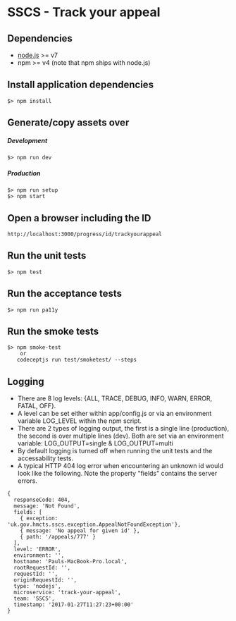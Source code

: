 # SSCS - Track your appeal

## Dependencies
 - [node.js](https://nodejs.org) >= v7
 - npm >= v4 (note that npm ships with node.js) 

## Install application dependencies
    $> npm install

## Generate/copy assets over

##### Development
    $> npm run dev
 
##### Production
    $> npm run setup
    $> npm start

## Open a browser including the ID
    http://localhost:3000/progress/id/trackyourappeal 

## Run the unit tests
    $> npm test
    
## Run the acceptance tests
    $> npm run pa11y

## Run the smoke tests
    $> npm smoke-test
        or
       codeceptjs run test/smoketest/ --steps

## Logging

* There are 8 log levels: {ALL, TRACE, DEBUG, INFO, WARN, ERROR, FATAL, OFF}.
* A level can be set either within app/config.js or via an environment variable LOG_LEVEL within the npm script.
* There are 2 types of logging output, the first is a single line (production), the second is over multiple lines (dev). Both are set via an environment variable: LOG_OUTPUT=single & LOG_OUTPUT=multi
* By default logging is turned off when running the unit tests and the accessability tests.
* A typical HTTP 404 log error when encountering an unknown id would look like the following. Note the property "fields" contains the server errors.

~~~~
{
  responseCode: 404,
  message: 'Not Found',
  fields: [
    { exception: 'uk.gov.hmcts.sscs.exception.AppealNotFoundException'},
    { message: 'No appeal for given id' },
    { path: '/appeals/777' }
  ],
  level: 'ERROR',
  environment: '',
  hostname: 'Pauls-MacBook-Pro.local',
  rootRequestId: '',
  requestId: '',
  originRequestId: '',
  type: 'nodejs',
  microservice: 'track-your-appeal',
  team: 'SSCS',
  timestamp: '2017-01-27T11:27:23+00:00'
}
~~~~
